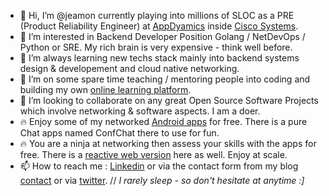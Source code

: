 * 👋 Hi, I’m @jeamon currently playing into millions of SLOC as a PRE (Product Reliability Engineer) at [AppDyamics](https://github.com/Appdynamics) inside [Cisco Systems](https://github.com/cisco).
* 👀 I’m interested in Backend Developer Position Golang / NetDevOps / Python or SRE. My rich brain is very expensive - think well before.
* 🌱 I’m always learning new techs stack mainly into backend systems design & developement and cloud native networking.
* 🌱 I’m on some spare time teaching / mentoring people into coding and building my own [online learning platform](https://learn.cloudmentor-scale.com).
* 💞️ I’m looking to collaborate on any great Open Source Software Projects which involve networking & software aspects. I am a doer. 
* 🔥 Enjoy some of my networked [Android apps](https://apps.cloudmentor-scale.com) for free. There is a pure Chat apps named ConfChat there to use for fun.
* 🔥 You are a ninja at networking then assess your skills with the apps for free. There is a [reactive web version](https://quiz.cloudmentor-scale.com) here as well. Enjoy at scale.
* 📫 How to reach me : [Linkedin](https://www.linkedin.com/in/jeromeamon/) or via the contact form from my blog [contact](https://blog.cloudmentor-scale.com/contact) or via [twitter](https://twitter.com/jerome_amon).  // *I rarely sleep - so don't hesitate at anytime :]*

<!---
jeamon/jeamon is a ✨ special ✨ repository because its `README.md` (this file) appears on your GitHub profile.
You can click the Preview link to take a look at your changes.
--->
